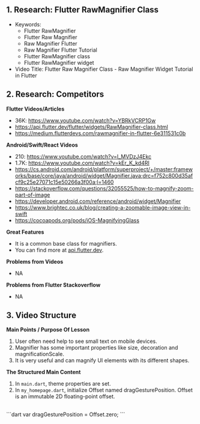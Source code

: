 ## 1. Research: Flutter RawMagnifier Class

- Keywords:
    - Flutter RawMagnifier
    - Flutter Raw Magnifier
    - Raw Magnifier Flutter
    - Raw Magnifier Flutter Tutorial
    - Flutter RawMagnifier class
    - Flutter RawMagnifier widget
- Video Title: Flutter Raw Magnifier Class - Raw Magnifier Widget Tutorial in Flutter

## 2. Research: Competitors

**Flutter Videos/Articles**

- 36K: https://www.youtube.com/watch?v=YBRkVCRP1Gw
- https://api.flutter.dev/flutter/widgets/RawMagnifier-class.html
- https://medium.flutterdevs.com/rawmagnifier-in-flutter-6e311531c0b

**Android/Swift/React Videos**

- 210: https://www.youtube.com/watch?v=l_MVDzJ4Ekc
- 1.7K: https://www.youtube.com/watch?v=kEr_K_kd4RI
- https://cs.android.com/android/platform/superproject/+/master:frameworks/base/core/java/android/widget/Magnifier.java;drc=f752c800d35afcf9c25e27071c15e50266a3f00a;l=1460
- https://stackoverflow.com/questions/32055525/how-to-magnify-zoom-part-of-image
- https://developer.android.com/reference/android/widget/Magnifier
- https://www.brightec.co.uk/blog/creating-a-zoomable-image-view-in-swift
- https://cocoapods.org/pods/iOS-MagnifyingGlass

**Great Features**

- It is a common base class for magnifiers.
- You can find more at [api.flutter.dev](https://api.flutter.dev/flutter/widgets/RawMagnifier-class.html).

**Problems from Videos**

- NA

**Problems from Flutter Stackoverflow**

- NA

## 3. Video Structure

**Main Points / Purpose Of Lesson**

1. User often need help to see small text on mobile devices.
2. Magnifier has some important properties like size, decoration and magnificationScale.
3. It is very useful and can magnify UI elements with its different shapes.

**The Structured Main Content**

1. In `main.dart`, theme properties are set.
2. In `my_homepage.dart`, initialize Offset named dragGesturePosition. Offset is an immutable 2D floating-point offset.
<br/>
```dart
  var dragGesturePosition = Offset.zero;
```

